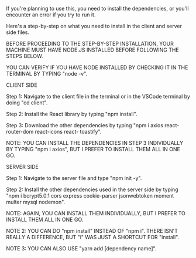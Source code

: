 
If you're planning to use this, you need to install the dependencies, or you'll encounter an error if you try to run it.

Here's a step-by-step on what you need to install in the client and server side files.

BEFORE PROCEEDING TO THE STEP-BY-STEP INSTALLATION, YOUR MACHINE MUST HAVE NODE.JS INSTALLED BEFORE FOLLOWING THE STEPS BELOW.

YOU CAN VERIFY IF YOU HAVE NODE INSTALLED BY CHECKING IT IN THE TERMINAL BY TYPING "node -v".



CLIENT SIDE

Step 1: Navigate to the client file in the terminal or in the VSCode terminal by doing "cd client".

Step 2: Install the React library by typing "npm install".

Step 3: Download the other dependencies by typing "npm i axios react-router-dom react-icons react- toastify".


NOTE: YOU CAN INSTALL THE DEPENDENCIES IN STEP 3 INDIVIDUALLY BY TYPING "npm i axios", BUT I PREFER TO INSTALL THEM ALL IN ONE GO.




SERVER SIDE

Step 1: Navigate to the server file and type "npm init -y".

Step 2: Install the other dependencies used in the server side by typing "npm i bcrypt5.0.1 cors express cookie-parser jsonwebtoken moment multer mysql nodemon".


NOTE: AGAIN, YOU CAN INSTALL THEM INDIVIDUALLY, BUT I PREFER TO INSTALL THEM ALL IN ONE GO. 

NOTE 2: YOU CAN DO "npm install" INSTEAD OF "npm i". THERE ISN'T REALLY A DIFFERENCE, BUT "i" WAS JUST A SHORTCUT FOR "install".

NOTE 3: YOU CAN ALSO USE "yarn add [dependency name]".